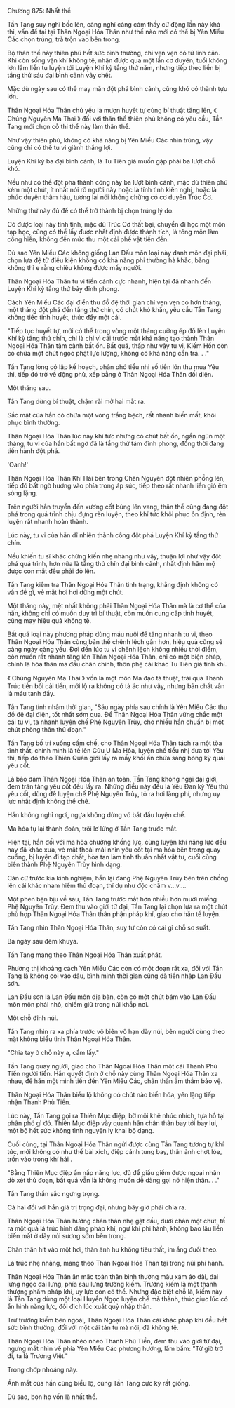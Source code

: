




Chương 875: Nhất thể


Tần Tang suy nghĩ bốc lên, càng nghĩ càng cảm thấy cử động lần này khả thi, vấn đề tại tại Thân Ngoại Hóa Thân như thế nào mới có thể bị Yên Miểu Các chọn trúng, trà trộn vào bên trong.

Bộ thân thể này thiên phú hết sức bình thường, chỉ vẹn vẹn có tứ linh căn. Khi còn sống vận khí không tệ, nhận được qua một lần cơ duyên, tuổi không lớn lắm liền tu luyện tới Luyện Khí kỳ tầng thứ năm, nhưng tiếp theo liền bị tầng thứ sáu đại bình cảnh vây chết.

Mặc dù ngày sau có thể may mắn đột phá bình cảnh, cũng khó có thành tựu lớn.

Thân Ngoại Hóa Thân chủ yếu là mượn huyết tự cùng bí thuật tăng lên, 《 Chủng Nguyên Ma Thai 》 đối với thân thể thiên phú không có yêu cầu, Tần Tang mới chọn cỗ thi thể này làm thân thể.

Như vậy thiên phú, không có khả năng bị Yên Miểu Các nhìn trúng, vậy cũng chỉ có thể tu vi giành thắng lợi.

Luyện Khí kỳ ba đại bình cảnh, là Tu Tiên giả muốn gặp phải ba lượt chỗ khó.

Nếu như có thể đột phá thành công này ba lượt bình cảnh, mặc dù thiên phú kém một chút, ít nhất nói rõ người này hoặc là tính tình kiên nghị, hoặc là phúc duyên thâm hậu, tương lai nói không chừng có cơ duyên Trúc Cơ.

Những thứ này đủ để có thể trở thành bị chọn trúng lý do.

Có được loại này tính tình, mặc dù Trúc Cơ thất bại, chuyển đi học một môn tạp học, cũng có thể lấy được nhất định được thành tích, là tông môn làm cống hiến, không đến mức thu một cái phế vật tiến đến.

Dù sao Yên Miểu Các không giống Lan Đấu môn loại này danh môn đại phái, chọn lựa đệ tử điều kiện không có khả năng phi thường hà khắc, bằng không thì e rằng chiêu không được mấy người.

Thân Ngoại Hóa Thân tu vi tiến cảnh cực nhanh, hiện tại đã nhanh đến Luyện Khí kỳ tầng thứ bảy đỉnh phong.

Cách Yên Miểu Các đại điển thu đồ đệ thời gian chỉ vẹn vẹn có hơn tháng, một tháng đột phá đến tầng thứ chín, có chút khó khăn, yêu cầu Tần Tang không tiếc tinh huyết, thúc đẩy một cái.

"Tiếp tục huyết tự, mới có thể trong vòng một tháng cưỡng ép đổ lên Luyện Khí kỳ tầng thứ chín, chỉ là chỉ vì cái trước mắt khả năng tạo thành Thân Ngoại Hóa Thân tâm cảnh bất ổn. Bất quá, thấp như vậy tu vi, Kiếm Hồn còn có chứa một chút ngọc phật lực lượng, không có khả năng cắn trả. . ."

Tần Tang lòng có lập kế hoạch, phân phó tiểu nhị số tiền lớn thu mua Yêu thi, tiếp đó trở về động phủ, xếp bằng ở Thân Ngoại Hóa Thân đối diện.

Một tháng sau.

Tần Tang dừng bí thuật, chậm rãi mở hai mắt ra.

Sắc mặt của hắn có chứa một vòng trắng bệch, rất nhanh biến mất, khôi phục bình thường.

Thân Ngoại Hóa Thân lúc này khí tức nhưng có chút bất ổn, ngắn ngủn một tháng, tu vi của hắn bất ngờ đã là tầng thứ tám đỉnh phong, đồng thời đang tiến hành đột phá.

'Oanh!'

Thân Ngoại Hóa Thân Khí Hải bên trong Chân Nguyên đột nhiên phồng lên, tiếp đó bất ngờ hướng vào phía trong áp súc, tiếp theo rất nhanh liền gió êm sóng lặng.

Trên người hắn truyền đến xương cốt bùng lên vang, thân thể cũng đang đột phá trong quá trình chịu đựng rèn luyện, theo khí tức khôi phục ổn định, rèn luyện rất nhanh hoàn thành.

Lúc này, tu vi của hắn dĩ nhiên thành công đột phá Luyện Khí kỳ tầng thứ chín.

Nếu khiến tu sĩ khác chứng kiến nhẹ nhàng như vậy, thuận lợi như vậy đột phá quá trình, hơn nữa là tầng thứ chín đại bình cảnh, nhất định hâm mộ được con mắt đều phải đỏ lên.

Tần Tang kiểm tra Thân Ngoại Hóa Thân tình trạng, khẳng định không có vấn đề gì, vẻ mặt hơi hơi dừng một chút.

Một tháng này, mệt nhất không phải Thân Ngoại Hóa Thân mà là cơ thể của hắn, không chỉ có muốn duy trì bí thuật, còn muốn cung cấp tinh huyết, cũng may hiệu quả không tệ.

Bất quá loại này phương pháp dùng máu nuôi để tăng nhanh tu vi, theo Thân Ngoại Hóa Thân cùng bản thể chênh lệch gần hơn, hiệu quả cũng sẽ càng ngày càng yếu. Đợi đến lúc tu vi chênh lệch không nhiều thời điểm, còn muốn rất nhanh tăng lên Thân Ngoại Hóa Thân, chỉ có một biện pháp, chính là hóa thân ma đầu chân chính, thôn phệ cái khác Tu Tiên giả tinh khí.

《 Chủng Nguyên Ma Thai 》 vốn là một môn Ma đạo tà thuật, trải qua Thanh Trúc tiền bối cải tiến, mới lộ ra không có tà ác như vậy, nhưng bản chất vẫn là máu tanh đấy.

Tần Tang tính nhẩm thời gian, "Sáu ngày phía sau chính là Yên Miểu Các thu đồ đệ đại điện, tốt nhất sớm qua. Để Thân Ngoại Hóa Thân vững chắc một cái tu vi, ta nhanh luyện chế Phệ Nguyên Trùy, cho nhiều hắn chuẩn bị một chút phòng thân thủ đoạn."

Tần Tang bố trí xuống cấm chế, cho Thân Ngoại Hóa Thân tách ra một tòa tĩnh thất, chính mình là tế lên Cửu U Ma Hỏa, luyện chế tiểu nhị đưa tới Yêu thi, tiếp đó theo Thiên Quân giới lấy ra mấy khối ẩn chứa sáng bóng kỳ quái yêu cốt.

Là bảo đảm Thân Ngoại Hóa Thân an toàn, Tần Tang không ngại đại giới, đem trân tàng yêu cốt đều lấy ra. Những điều này đều là Yêu Đan kỳ Yêu thú yêu cốt, dùng để luyện chế Phệ Nguyên Trùy, tỏ ra hơi lãng phí, nhưng uy lực nhất định không thể chê.

Hắn không nghỉ ngơi, ngựa không dừng vó bắt đầu luyện chế.

Ma hỏa tụ lại thành đoàn, trôi lơ lửng ở Tần Tang trước mắt.

Hiện tại, hắn đối với ma hỏa chưởng khống lực, cùng luyện khí năng lực đều nay đã khác xưa, vẻ mặt thoải mái nhìn yêu cốt tại ma hỏa bên trong quay cuồng, bị luyện đi tạp chất, hòa tan làm tinh thuần nhất vật tư, cuối cùng biến thành Phệ Nguyên Trùy hình dạng.

Căn cứ trước kia kinh nghiệm, hắn lại đang Phệ Nguyên Trùy bên trên chồng lên cái khác nham hiểm thủ đoạn, thí dụ như độc châm v...v....

Một phen bận bịu về sau, Tần Tang trước mắt hơn nhiều hơn mười miếng Phệ Nguyên Trùy. Đem thu vào giới tử đại, Tần Tang lại chọn lựa ra một chút phù hợp Thân Ngoại Hóa Thân thân phận pháp khí, giao cho hắn tế luyện.

Tần Tang nhìn Thân Ngoại Hóa Thân, suy tư còn có cái gì chỗ sơ suất.

Ba ngày sau đêm khuya.

Tần Tang mang theo Thân Ngoại Hóa Thân xuất phát.

Phường thị khoảng cách Yên Miểu Các còn có một đoạn rất xa, đối với Tần Tang là không coi vào đâu, bình minh thời gian cũng đã tiến nhập Lan Đấu sơn.

Lan Đấu sơn là Lan Đấu môn địa bàn, còn có một chút bám vào Lan Đấu môn môn phái nhỏ, chiếm giữ trong núi khắp nơi.

Một chỗ đỉnh núi.

Tần Tang nhìn ra xa phía trước vô biên vô hạn dãy núi, bên người cùng theo mặt không biểu tình Thân Ngoại Hóa Thân.

"Chia tay ở chỗ này a, cầm lấy."

Tần Tang quay người, giao cho Thân Ngoại Hóa Thân một cái Thanh Phù Tiền người tiền. Hắn quyết định ở chỗ này cùng Thân Ngoại Hóa Thân xa nhau, để hắn một mình tiến đến Yên Miểu Các, chân thân âm thầm bảo vệ.

Thân Ngoại Hóa Thân biểu lộ không có chút nào biến hóa, yên lặng tiếp nhận Thanh Phù Tiền.

Lúc này, Tần Tang gọi ra Thiên Mục điệp, bờ môi khẽ nhúc nhích, tựa hồ tại phân phó gì đó. Thiên Mục điệp vây quanh hắn chân thân bay tới bay lui, một bộ hết sức không tình nguyện ly khai bộ dạng.

Cuối cùng, tại Thân Ngoại Hóa Thân ngửi được cùng Tần Tang tương tự khí tức, mới không có như thế bài xích, điệp cánh tung bay, thân ảnh chợt lóe, trốn vào trong khí hải .

"Bằng Thiên Mục điệp ẩn nấp năng lực, đủ để giấu giếm được ngoại nhân dò xét thủ đoạn, bất quá vẫn là không muốn dễ dàng gọi nó hiện thân. . ."

Tần Tang thần sắc ngưng trọng.

Cả hai đối với hắn giá trị trọng đại, nhưng bây giờ phải chia ra.

Thân Ngoại Hóa Thân hướng chân thân nhẹ gật đầu, dưới chân một chút, tế ra một quả lá trúc hình dáng pháp khí, ngự khí phi hành, không bao lâu liền biến mất ở dãy núi sương sớm bên trong.

Chân thân hít vào một hơi, thân ảnh hư không tiêu thất, im ắng đuổi theo.

Lá trúc nhẹ nhàng, mang theo Thân Ngoại Hóa Thân tại trong núi phi hành.

Thân Ngoại Hóa Thân ăn mặc toàn thân bình thường màu xám áo dài, đai lưng ngọc đai lưng, phía sau lưng trường kiếm. Trường kiếm là một thanh thượng phẩm pháp khí, uy lực còn có thể. Nhưng đặc biệt chỗ là, kiếm này là Tần Tang dùng một loại Huyền Ngọc luyện chế mà thành, thúc giục lúc có ẩn hình năng lực, đối địch lúc xuất quỷ nhập thần.

Trừ trường kiếm bên ngoài, Thân Ngoại Hóa Thân cái khác pháp khí đều hết sức bình thường, đối với một cái tán tu mà nói, đã không tệ.

Thân Ngoại Hóa Thân nhéo nhéo Thanh Phù Tiền, đem thu vào giới tử đại, ngưng mắt nhìn về phía Yên Miểu Các phương hướng, lẩm bẩm: "Từ giờ trở đi, ta là Trương Việt."

Trong chớp nhoáng này.

Ánh mắt của hắn cùng biểu lộ, cùng Tần Tang cực kỳ rất giống.

Dù sao, bọn họ vốn là nhất thể.




